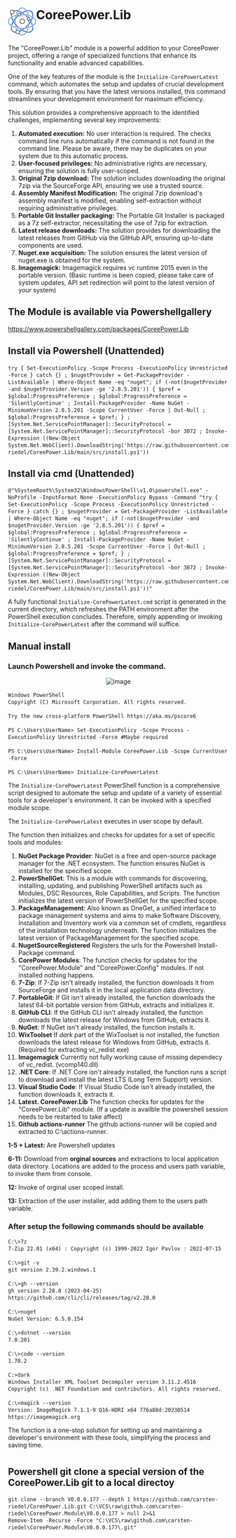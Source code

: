 # <img src="https://raw.githubusercontent.com/carsten-riedel/CoreePower.Lib/main/src/logo_64.png" align="left" />CoreePower.Lib
<br clear="left"/>

The "CoreePower.Lib" module is a powerful addition to your CoreePower project, offering a range of specialized functions that enhance its functionality and enable advanced capabilities.

One of the key features of the module is the `Initialize-CorePowerLatest` command, which automates the setup and updates of crucial development tools. By ensuring that you have the latest versions installed, this command streamlines your development environment for maximum efficiency.

This solution provides a comprehensive approach to the identified challenges, implementing several key improvements:

1. **Automated execution:** No user interaction is required. The checks command line runs automatically if the command is not found in the command line. Please be aware, there may be duplicates on your system due to this automatic process.
2. **User-focused privileges:** No administrative rights are necessary, ensuring the solution is fully user-scoped.
3. **Original 7zip download:** The solution includes downloading the original 7zip via the SourceForge API, ensuring we use a trusted source.
4. **Assembly Manifest Modification:** The original 7zip download's assembly manifest is modified, enabling self-extraction without requiring administrative privileges.
5. **Portable Git Installer packaging:** The Portable Git Installer is packaged as a 7z self-extractor, necessitating the use of 7zip for extraction.
6. **Latest release downloads:** The solution provides for downloading the latest releases from GitHub via the GitHub API, ensuring up-to-date components are used.
7. **Nuget.exe acquisition:** The solution ensures the latest version of nuget.exe is obtained for the system.
8. **Imagemagick:** Imagemagick requires vc runtime 2015 even in the portable version. (Basic runtime is been copied, please take care of system updates, API set redirection will point to the latest version of your system)


## The Module is available via Powershellgallery
https://www.powershellgallery.com/packages/CoreePower.Lib

## Install via Powershell (Unattended)
```
try { Set-ExecutionPolicy -Scope Process -ExecutionPolicy Unrestricted -Force } catch {} ; $nugetProvider = Get-PackageProvider -ListAvailable | Where-Object Name -eq "nuget"; if (-not($nugetProvider -and $nugetProvider.Version -ge '2.8.5.201')) { $pref = $global:ProgressPreference ; $global:ProgressPreference = 'SilentlyContinue' ; Install-PackageProvider -Name NuGet -MinimumVersion 2.8.5.201 -Scope CurrentUser -Force | Out-Null ; $global:ProgressPreference = $pref; } ;[System.Net.ServicePointManager]::SecurityProtocol = [System.Net.ServicePointManager]::SecurityProtocol -bor 3072 ; Invoke-Expression ((New-Object System.Net.WebClient).DownloadString('https://raw.githubusercontent.com/carsten-riedel/CoreePower.Lib/main/src/install.ps1'))
```

## Install via cmd (Unattended)
```
@"%SystemRoot%\System32\WindowsPowerShell\v1.0\powershell.exe" -NoProfile -InputFormat None -ExecutionPolicy Bypass -Command "try { Set-ExecutionPolicy -Scope Process -ExecutionPolicy Unrestricted -Force } catch {} ; $nugetProvider = Get-PackageProvider -ListAvailable | Where-Object Name -eq "nuget"; if (-not($nugetProvider -and $nugetProvider.Version -ge '2.8.5.201')) { $pref = $global:ProgressPreference ; $global:ProgressPreference = 'SilentlyContinue' ; Install-PackageProvider -Name NuGet -MinimumVersion 2.8.5.201 -Scope CurrentUser -Force | Out-Null ; $global:ProgressPreference = $pref; } ;[System.Net.ServicePointManager]::SecurityProtocol = [System.Net.ServicePointManager]::SecurityProtocol -bor 3072 ; Invoke-Expression ((New-Object System.Net.WebClient).DownloadString('https://raw.githubusercontent.com/carsten-riedel/CoreePower.Lib/main/src/install.ps1'))"
```
A fully functional `Initialize-CorePowerLatest.cmd` script is generated in the current directory, which refreshes the PATH environment after the PowerShell execution concludes. Therefore, simply appending or invoking `Initialize-CorePowerLatest` after the command will suffice.

## Manual install
### Launch Powershell and invoke the command.

<p align="center">
  <img src="https://github.com/carsten-riedel/CoreePower.Lib/assets/97656046/b3f72ff5-f3c1-4e56-a259-8596cc1a0523" alt="image">
</p>

```
Windows PowerShell
Copyright (C) Microsoft Corporation. All rights reserved.

Try the new cross-platform PowerShell https://aka.ms/pscore6

PS C:\Users\UserName> Set-ExecutionPolicy -Scope Process -ExecutionPolicy Unrestricted -Force #Maybe required

PS C:\Users\UserName> Install-Module CoreePower.Lib -Scope CurrentUser -Force

PS C:\Users\UserName> Initialize-CorePowerLatest
```

The `Initialize-CorePowerLatest` PowerShell function is a comprehensive script designed to automate the setup and update of a variety of essential tools for a developer's environment. It can be invoked with a specified module scope.

The `Initialize-CorePowerLatest` executes in user scope by default.

The function then initializes and checks for updates for a set of specific tools and modules:

1. **NuGet Package Provider**: NuGet is a free and open-source package manager for the .NET ecosystem. The function ensures NuGet is installed for the specified scope.
2. **PowerShellGet**: This is a module with commands for discovering, installing, updating, and publishing PowerShell artifacts such as Modules, DSC Resources, Role Capabilities, and Scripts. The function initializes the latest version of PowerShellGet for the specified scope.
3. **PackageManagement**: Also known as OneGet, a unified interface to package management systems and aims to make Software Discovery, Installation and Inventory work via a common set of cmdlets, regardless of the installation technology underneath. The function initializes the latest version of PackageManagement for the specified scope.
4. **NugetSourceRegistered** Registers the urls for the Powershell Install-Package command.
5. **CorePower Modules**: The function checks for updates for the "CoreePower.Module" and "CoreePower.Config" modules. If not installed nothing happens.
6. **7-Zip**: If 7-Zip isn't already installed, the function downloads it from SourceForge and installs it in the local application data directory.
7. **PortableGit**: If Git isn't already installed, the function downloads the latest 64-bit portable version from GitHub, extracts and initializes it.
8. **GitHub CLI**: If the GitHub CLI isn't already installed, the function downloads the latest release for Windows from GitHub, extracts it.
9. **NuGet**: If NuGet isn't already installed, the function installs it.
10. **WixToolset** If *dark* part of the WixToolset is not installed, the function downloads the latest release for Windows from GitHub, extracts it. (Required for extracting vc_redist exe)
11. **Imagemagick** Currently not fully working cause of missing dependecy of vc_redist. (vcomp140.dll)
12. **.NET Core**: If .NET Core isn't already installed, the function runs a script to download and install the latest LTS (Long Term Support) version.
13. **Visual Studio Code**: If Visual Studio Code isn't already installed, the function downloads it, extracts it.
14. **Latest. CoreePower.Lib** The function checks for updates for the "CoreePower.Lib" module. (If a update is availble the powershell session needs to be restarted to take affect) 
15.  **Github actions-runner** The github actions-runner will be copied and extracted to C:\actions-runner.

**1-5 + Latest:** Are Powershell updates

**6-11:** Download from **orginal sources** and extractions to local application data directory. Locations are added to the process and users path variable, to invoke them from console.

**12:** Invoke of orginal user scoped install.

**13:** Extraction of the user installer, add adding them to the users path variable.

### After setup the following commands should be available
```
C:\>7z
7-Zip 22.01 (x64) : Copyright (c) 1999-2022 Igor Pavlov : 2022-07-15

C:\>git -v
git version 2.39.2.windows.1

C:\>gh --version
gh version 2.28.0 (2023-04-25)
https://github.com/cli/cli/releases/tag/v2.28.0

C:\>nuget
NuGet Version: 6.5.0.154

C:\>dotnet --version
7.0.201

C:\>code --version
1.78.2

C:>dark
Windows Installer XML Toolset Decompiler version 3.11.2.4516
Copyright (c) .NET Foundation and contributors. All rights reserved.

C:\>magick --version
Version: ImageMagick 7.1.1-9 Q16-HDRI x64 776a88d:20230514 https://imagemagick.org
```

The function is a one-stop solution for setting up and maintaining a developer's environment with these tools, simplifying the process and saving time.

<h1></h1>

## Powershell git clone a special version of the CoreePower.Lib git to a local directoy
```
git clone --branch V0.0.0.177 --depth 1 https://github.com/carsten-riedel/CoreePower.Lib.git C:\VCS\raw\github.com\carsten-riedel\CoreePower.Module\V0.0.0.177 > null 2>&1
Remove-Item -Recurse -Force "C:\VCS\raw\github.com\carsten-riedel\CoreePower.Module\V0.0.0.177\.git"
```


